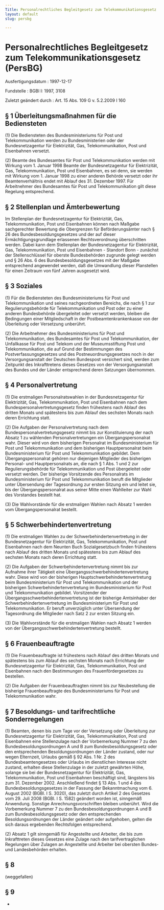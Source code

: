 ```yaml
---
Title: Personalrechtliches Begleitgesetz zum Telekommunikationsgesetz
layout: default
slug: persbg

---
```


# Personalrechtliches Begleitgesetz zum Telekommunikationsgesetz (PersBG)

Ausfertigungsdatum
:   1997-12-17

Fundstelle
:   BGBl I: 1997, 3108

Zuletzt geändert durch
:   Art. 15 Abs. 109 G v. 5.2.2009 I 160


## § 1 Überleitungsmaßnahmen für die Bediensteten

(1) Die Bediensteten des Bundesministeriums für Post und
Telekommunikation werden zu Bundesministerien oder der
Bundesnetzagentur für Elektrizität, Gas, Telekommunikation, Post und
Eisenbahnen versetzt.

(2) Beamte des Bundesamtes für Post und Telekommunikation werden mit
Wirkung vom 1. Januar 1998 Beamte der Bundesnetzagentur für
Elektrizität, Gas, Telekommunikation, Post und Eisenbahnen, es sei
denn, sie werden mit Wirkung vom 1. Januar 1998 zu einer anderen
Behörde versetzt oder ihr Beamtenverhältnis endet mit Ablauf des 31.
Dezember 1997. Für Arbeitnehmer des Bundesamtes für Post und
Telekommunikation gilt diese Regelung entsprechend.


## § 2 Stellenplan und Ämterbewertung

Im Stellenplan der Bundesnetzagentur für Elektrizität, Gas,
Telekommunikation, Post und Eisenbahnen können nach Maßgabe
sachgerechter Bewertung die Obergrenzen für Beförderungsämter nach §
26 des Bundesbesoldungsgesetzes und der auf dieser
Ermächtigungsgrundlage erlassenen Rechtsverordnung überschritten
werden. Dabei kann dem Stellenplan der Bundesnetzagentur für
Elektrizität, Gas, Telekommunikation, Post und Eisenbahnen - Standort
Bonn - zunächst der Stellenschlüssel für oberste Bundesbehörden
zugrunde gelegt werden und § 26 Abs. 6 des Bundesbesoldungsgesetzes
mit der Maßgabe entsprechend angewendet werden, daß die Umwandlung
dieser Planstellen für einen Zeitraum von fünf Jahren ausgesetzt wird.


## § 3 Soziales

(1) Für die Bediensteten des Bundesministeriums für Post und
Telekommunikation und seines nachgeordneten Bereichs, die nach § 1 zur
Regulierungsbehörde für Telekommunikation und Post oder zu einer
anderen Bundesbehörde übergeleitet oder versetzt werden, bleiben die
Bedingungen einer Mitgliedschaft in der Postbeamtenkrankenkasse von
der Überleitung oder Versetzung unberührt.

(2) Die Arbeitnehmer des Bundesministeriums für Post und
Telekommunikation, des Bundesamtes für Post und Telekommunikation, der
Unfallkasse für Post und Telekom und der Museumsstiftung Post und
Telekommunikation, die auf Grund der Bestimmungen des
Postverfassungsgesetzes und des Postneuordnungsgesetzes noch in der
Versorgungsanstalt der Deutschen Bundespost versichert sind, werden
zum Zeitpunkt des Inkrafttretens dieses Gesetzes von der
Versorgungsanstalt des Bundes und der Länder entsprechend deren
Satzungen übernommen.


## § 4 Personalvertretung

(1) Die erstmaligen Personalratswahlen in der Bundesnetzagentur für
Elektrizität, Gas, Telekommunikation, Post und Eisenbahnen nach dem
Bundespersonalvertretungsgesetz finden frühestens nach Ablauf des
dritten Monats und spätestens bis zum Ablauf des sechsten Monats nach
deren Errichtung statt.

(2) Die Aufgaben der Personalvertretung nach dem
Bundespersonalvertretungsgesetz nimmt bis zur Konstituierung der nach
Absatz 1 zu wählenden Personalvertretungen ein Übergangspersonalrat
wahr. Dieser wird von dem bisherigen Personalrat im Bundesministerium
für Post und Telekommunikation und dem bisherigen Hauptpersonalrat
beim Bundesministerium für Post und Telekommunikation gebildet. Dem
Übergangspersonalrat gehören nur diejenigen Mitglieder des bisherigen
Personal- und Hauptpersonalrats an, die nach § 1 Abs. 1 und 2 zur
Regulierungsbehörde für Telekommunikation und Post übergeleitet oder
versetzt werden. Der bisherige Vorsitzende des Personalrats im
Bundesministerium für Post und Telekommunikation beruft die Mitglieder
unter Übersendung der Tagesordnung zur ersten Sitzung ein und leitet
sie, bis der Übergangspersonalrat aus seiner Mitte einen Wahlleiter
zur Wahl des Vorstandes bestellt hat.

(3) Die Wahlvorstände für die erstmaligen Wahlen nach Absatz 1 werden
vom Übergangspersonalrat bestellt.


## § 5 Schwerbehindertenvertretung

(1) Die erstmaligen Wahlen zu der Schwerbehindertenvertretung in der
Bundesnetzagentur für Elektrizität, Gas, Telekommunikation, Post und
Eisenbahnen nach dem Neunten Buch Sozialgesetzbuch finden frühestens
nach Ablauf des dritten Monats und spätestens bis zum Ablauf des
sechsten Monats nach deren Errichtung statt.

(2) Die Aufgaben der Schwerbehindertenvertretung nimmt bis zur
Aufnahme ihrer Tätigkeit eine Übergangsschwerbehindertenvertretung
wahr. Diese wird von der bisherigen Hauptschwerbehindertenvertretung
beim Bundesministerium für Post und Telekommunikation und der
bisherigen Schwerbehindertenvertretung im Bundesministerium für Post
und Telekommunikation gebildet. Vorsitzender der
Übergangsschwerbehindertenvertretung ist der bisherige Amtsinhaber der
Schwerbehindertenvertretung im Bundesministerium für Post und
Telekommunikation. Er beruft unverzüglich unter Übersendung der
Tagesordnung die Mitglieder nach Satz 2 zur ersten Sitzung ein.

(3) Die Wahlvorstände für die erstmaligen Wahlen nach Absatz 1 werden
von der Übergangsschwerbehindertenvertretung bestellt.


## § 6 Frauenbeauftragte

(1) Die Frauenbeauftragte ist frühestens nach Ablauf des dritten
Monats und spätestens bis zum Ablauf des sechsten Monats nach
Errichtung der Bundesnetzagentur für Elektrizität, Gas,
Telekommunikation, Post und Eisenbahnen nach den Bestimmungen des
Frauenfördergesetzes zu bestellen.

(2) Die Aufgaben der Frauenbeauftragten nimmt bis zur Neubestellung
die bisherige Frauenbeauftragte des Bundesministeriums für Post und
Telekommunikation wahr.


## § 7 Besoldungs- und tarifrechtliche Sonderregelungen

(1) Beamten, denen bis zum Tage vor der Versetzung oder Überleitung
zur Bundesnetzagentur für Elektrizität, Gas, Telekommunikation, Post
und Eisenbahnen eine Stellenzulage nach der Vorbemerkung Nummer 7 zu
den Bundesbesoldungsordnungen A und B zum Bundesbesoldungsgesetz oder
den entsprechenden Besoldungsordnungen der Länder zustand, oder nur
wegen Elternzeit, Urlaubs gemäß § 92 Abs. 1 Nr. 2 des
Bundesbeamtengesetzes oder Urlaubs im dienstlichen Interesse nicht
zustand, erhalten diese Stellenzulage in der zuletzt gewährten Höhe,
solange sie bei der Bundesnetzagentur für Elektrizität, Gas,
Telekommunikation, Post und Eisenbahnen beschäftigt sind, längstens
bis zum 31. Dezember 2002. Anschließend findet § 13 Abs. 1 und 4 des
Bundesbesoldungsgesetzes in der Fassung der Bekanntmachung vom 6.
August 2002 (BGBl. I S. 3020), das zuletzt durch Artikel 2 des
Gesetzes vom 29. Juli 2008 (BGBl. I S. 1582) geändert worden ist,
sinngemäß Anwendung. Sonstige Anrechnungsvorschriften bleiben
unberührt. Wird die Vorbemerkung Nummer 7 zu den
Bundesbesoldungsordnungen A und B zum Bundesbesoldungsgesetz oder den
entsprechenden Besoldungsordnungen der Länder geändert oder
aufgehoben, gelten die sich daraus ergebenden Rechtsfolgen
entsprechend.

(2) Absatz 1 gilt sinngemäß für Angestellte und Arbeiter, die bis zum
Inkrafttreten dieses Gesetzes eine Zulage nach den tarifvertraglichen
Regelungen über Zulagen an Angestellte und Arbeiter bei obersten
Bundes- und Landesbehörden erhalten.


## § 8

(weggefallen)


## § 9

-

